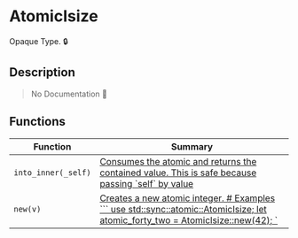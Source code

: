 # AtomicIsize

Opaque Type\. 🔒

## Description

> No Documentation 🚧

## Functions

| Function | Summary |
| --- | --- |
| `into_inner(_self)` | [ Consumes the atomic and returns the contained value\.  This is safe because passing \`self\` by value ](./atomicisize/into_inner.md) |
| `new(v)` | [ Creates a new atomic integer\.  \# Examples  \`\`\` use std::sync::atomic::AtomicIsize; let atomic\_forty\_two = AtomicIsize::new\(42\);  \`](./atomicisize/new.md) |